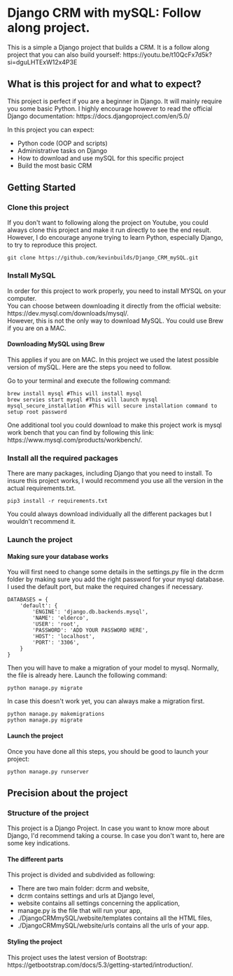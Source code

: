 <h1>Django CRM with mySQL: Follow along project.</h1>

<p>This is a simple a Django project that builds a CRM. It is a follow along project that you can also build yourself: https://youtu.be/t10QcFx7d5k?si=dguLHTExW12x4P3E </p>

<h2>What is this project for and what to expect?</h2>

<p>This project is perfect if you are a beginner in Django. It will mainly require you some basic Python. I highly encourage however to read the official Django documentation: https://docs.djangoproject.com/en/5.0/</p>

<p>In this project you can expect:</p>
<ul>
<li>Python code (OOP and scripts)</li>
<li>Administrative tasks on Django</li>
<li>How to download and use mySQL for this specific project</li>
<li>Build the most basic CRM</li>
</ul>

<h2>Getting Started</h2>

<h3>Clone this project</h3>

<p>If you don't want to following along the project on Youtube, you could always clone this project and make it run directly to see the end result. 
However, I do encourage anyone trying to learn Python, especially Django, to try to reproduce this project.</p>

```
git clone https://github.com/kevinbuilds/Django_CRM_mySQL.git
```

<h3>Install MySQL</h3>

<p>In order for this project to work properly, you need to install MYSQL on your computer. <br/>
You can choose between downloading it directly from the official website: https://dev.mysql.com/downloads/mysql/. </br>However, this is not the only way to download MySQL. You could use Brew if you are on a MAC.
</p>

<h4>Downloading MySQL using Brew</h4>
<p>This applies if you are on MAC. In this project we used the latest possible version of mySQL. Here are the steps you need to follow.</p>

<p> Go to your terminal and execute the following command:</p>

```
brew install mysql #This will install mysql
brew servies start mysql #This will launch mysql
mysql_secure_installation #This will secure installation command to setup root password
```

<p>One additional tool you could download to make this project work is mysql work bench that you can find by following this link: https://www.mysql.com/products/workbench/.</p>


<h3>Install all the required packages</h3>

<p>There are many packages, including Django that you need to install. To insure this project works, I would recommend you use all the version in the actual requirements.txt.</p>

```
pip3 install -r requirements.txt
```

<p>You could always download individually all the different packages but I wouldn't recommend it.</p>

<h3>Launch the project</h3>

<h4>Making sure your database works</h4>

<p>You will first need to change some details in the settings.py file in the dcrm folder by making sure you add the right password for your mysql database. I used the default port, but make the required changes if necessary.</p>

```
DATABASES = {
    'default': {
        'ENGINE': 'django.db.backends.mysql',
        'NAME': 'elderco',
        'USER': 'root',
        'PASSWORD': 'ADD YOUR PASSWORD HERE',
        'HOST': 'localhost',
        'PORT': '3306',
    }
}
```

<p>Then you will have to make a migration of your model to mysql. Normally, the file is already here. Launch the following command:</p>

```
python manage.py migrate
```

<p>In case this doesn't work yet, you can always make a migration first.</p>

```
python manage.py makemigrations
python manage.py migrate
```

<h4>Launch the project</h4>

<p>Once you have done all this steps, you should be good to launch your project:</p>

```
python manage.py runserver
```

<h2>Precision about the project</h2>

<h3>Structure of the project</h3>

<p>This project is a Django Project. In case you want to know more about Django, I'd recommend taking a course. In case you don't want to, here are some key indications.</p>

<h4>The different parts</h4>

<p>This project is divided and subdivided as following:</p>

<ul>
<li>There are two main folder: dcrm and website,</li>
<li>dcrm contains settings and urls at Django level,</li>
<li>website contains all settings concerning the application,</li>
<li>manage.py is the file that will run your app,</li>
<li>./DjangoCRMmySQL/website/templates contains all the HTML files,</li>
<li>./DjangoCRMmySQL/website/urls contains all the urls of your app.</li>
</ul>

<h4>Styling the project</h4>

<p>This project uses the latest version of Bootstrap: https://getbootstrap.com/docs/5.3/getting-started/introduction/. </p>

